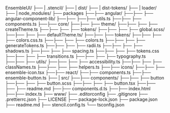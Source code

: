   EnsembleUI/
  ├── | .stencil/
  ├── | dist/
  ├── | dist-tokens/
  ├── | loader/
  ├── | node_modules/
  ├── packages
  ├──├── angular/ 
  ├──├── ├── angular-component-lib/
  ├──├── ├──├── utils.ts
  ├──├── ├── components.ts
  ├──├── core/ 
  ├──├── ├── theme/
  ├──├── ├── ├── createTheme.ts
  ├──├── ├── ├── tokens/
  ├──├── ├── ├── global.scss/
  ├──├── ├── ├── defaultTheme.ts/
  ├──├── ├── tokens/ 
  ├──├── ├── ├── colors.css.ts
  ├──├── ├── ├── colors.ts
  ├──├── ├── ├── generateTokens.ts
  ├──├── ├── ├── radii.ts
  ├──├── ├── ├── shadows.ts
  ├──├── ├── ├── spacing.ts
  ├──├── ├── ├── tokens.css
  ├──├── ├── ├── transitions.ts
  ├──├── ├── ├── typography.ts
  ├──├── ├── utils/ 
  ├──├── ├── ├── accessibility.ts
  ├──├── ├── ├── classNames.ts
  ├──├── ├── ├── helpers.ts
  ├──├── icons/ 
  ├──├── ├── ensemble-icon.tsx
  ├──├── react/ 
  ├──├── components.ts
  ├──├── ensemble-button.ts
  ├── | src/
  ├──├── components/ 
  ├──├── ├── button
  ├──├── ├── ├── button.scss
  ├──├── ├── ├── button.tsx
  ├──├── ├── ├── readme.md
  ├──├── components.d.ts
  ├──├── index.html
  ├──├── index.ts 
  ├── www/
  ├── .editorconfig
  ├── .gitignore
  ├── .prettierrc.json
  ├── LICENSE
  ├── package-lock.json
  ├── package.json
  ├── readme.md
  ├── stencil.config.ts
  └── tsconfig.json